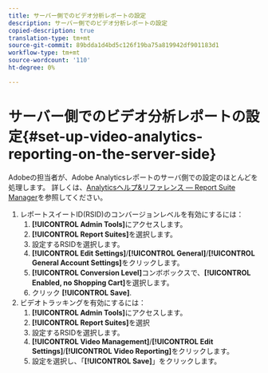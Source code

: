 ```yaml
---
title: サーバー側でのビデオ分析レポートの設定
description: サーバー側でのビデオ分析レポートの設定
copied-description: true
translation-type: tm+mt
source-git-commit: 89bdda1d4bd5c126f19ba75a819942df901183d1
workflow-type: tm+mt
source-wordcount: '110'
ht-degree: 0%

---
```



# サーバー側でのビデオ分析レポートの設定{#set-up-video-analytics-reporting-on-the-server-side}

Adobeの担当者が、Adobe Analyticsレポートのサーバ側での設定のほとんどを処理します。 詳しくは、[Analyticsヘルプ&amp;リファレンス — Report Suite Manager](https://microsite.omniture.com/t2/help/en_US/reference/#Report_Suite_Manager)を参照してください。
1. レポートスイートID(RSID)のコンバージョンレベルを有効にするには：
   1. **[!UICONTROL Admin Tools]**&#x200B;にアクセスします。
   1. **[!UICONTROL Report Suites]**&#x200B;を選択します。
   1. 設定するRSIDを選択します。
   1. **[!UICONTROL Edit Settings]**/**[!UICONTROL General]**/**[!UICONTROL General Account Settings]**&#x200B;をクリックします。
   1. **[!UICONTROL Conversion Level]**&#x200B;コンボボックスで、**[!UICONTROL Enabled, no Shopping Cart]**&#x200B;を選択します。
   1. クリック **[!UICONTROL Save]**.
1. ビデオトラッキングを有効にするには：
   1. **[!UICONTROL Admin Tools]**&#x200B;にアクセスします。
   1. **[!UICONTROL Report Suites]**&#x200B;を選択
   1. 設定するRSIDを選択します。
   1. **[!UICONTROL Video Management]**/**[!UICONTROL Edit Settings]**/**[!UICONTROL Video Reporting]**&#x200B;をクリックします。
   1. 設定を選択し、「**[!UICONTROL Save]**」をクリックします。
